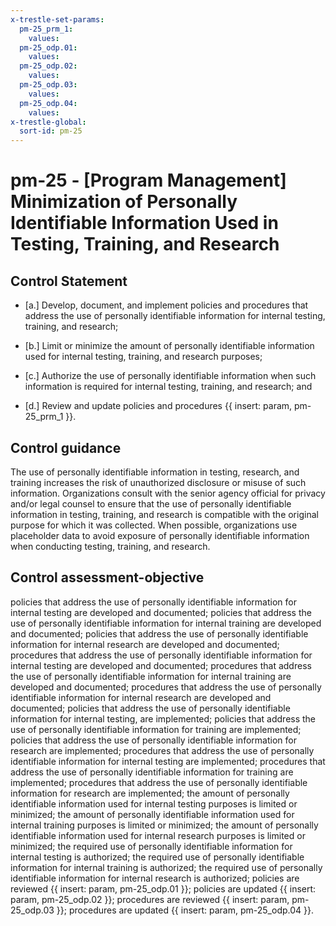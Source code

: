 ```yaml
---
x-trestle-set-params:
  pm-25_prm_1:
    values:
  pm-25_odp.01:
    values:
  pm-25_odp.02:
    values:
  pm-25_odp.03:
    values:
  pm-25_odp.04:
    values:
x-trestle-global:
  sort-id: pm-25
---
```


# pm-25 - \[Program Management\] Minimization of Personally Identifiable Information Used in Testing, Training, and Research

## Control Statement

- \[a.\] Develop, document, and implement policies and procedures that address the use of personally identifiable information for internal testing, training, and research;

- \[b.\] Limit or minimize the amount of personally identifiable information used for internal testing, training, and research purposes;

- \[c.\] Authorize the use of personally identifiable information when such information is required for internal testing, training, and research; and

- \[d.\] Review and update policies and procedures {{ insert: param, pm-25_prm_1 }}.

## Control guidance

The use of personally identifiable information in testing, research, and training increases the risk of unauthorized disclosure or misuse of such information. Organizations consult with the senior agency official for privacy and/or legal counsel to ensure that the use of personally identifiable information in testing, training, and research is compatible with the original purpose for which it was collected. When possible, organizations use placeholder data to avoid exposure of personally identifiable information when conducting testing, training, and research.

## Control assessment-objective

policies that address the use of personally identifiable information for internal testing are developed and documented;
policies that address the use of personally identifiable information for internal training are developed and documented;
policies that address the use of personally identifiable information for internal research are developed and documented;
procedures that address the use of personally identifiable information for internal testing are developed and documented;
procedures that address the use of personally identifiable information for internal training are developed and documented;
procedures that address the use of personally identifiable information for internal research are developed and documented;
policies that address the use of personally identifiable information for internal testing, are implemented;
policies that address the use of personally identifiable information for training are implemented;
policies that address the use of personally identifiable information for research are implemented;
procedures that address the use of personally identifiable information for internal testing are implemented;
procedures that address the use of personally identifiable information for training are implemented;
procedures that address the use of personally identifiable information for research are implemented;
the amount of personally identifiable information used for internal testing purposes is limited or minimized;
the amount of personally identifiable information used for internal training purposes is limited or minimized;
the amount of personally identifiable information used for internal research purposes is limited or minimized;
the required use of personally identifiable information for internal testing is authorized;
the required use of personally identifiable information for internal training is authorized;
the required use of personally identifiable information for internal research is authorized;
policies are reviewed {{ insert: param, pm-25_odp.01 }};
policies are updated {{ insert: param, pm-25_odp.02 }};
procedures are reviewed {{ insert: param, pm-25_odp.03 }};
procedures are updated {{ insert: param, pm-25_odp.04 }}.
